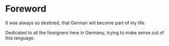# Foreword

It was always so destined, that German will become part of my life.

Dedicated to all the foreigners here in Germany, trying to make sense out of this language.
